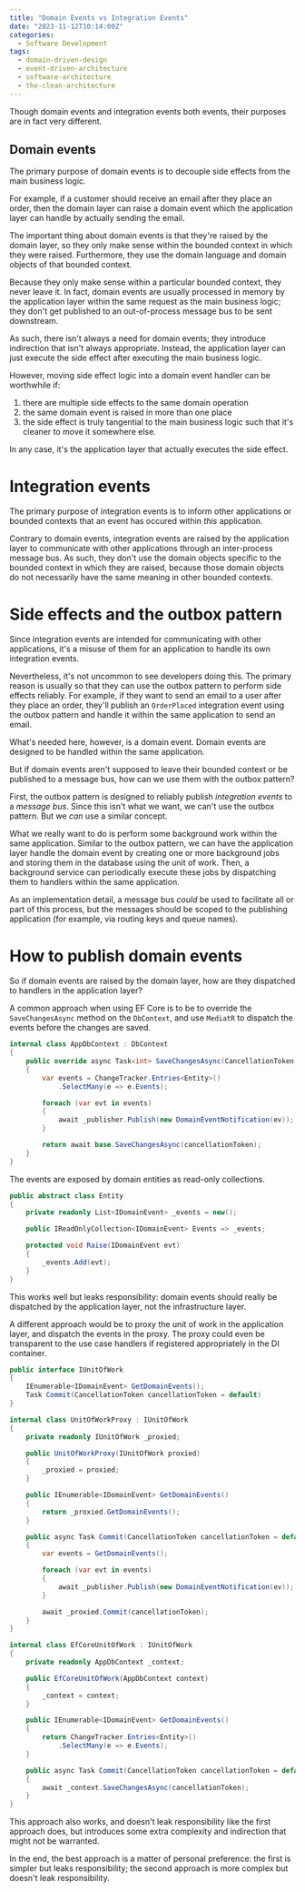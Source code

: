 ```yaml
---
title: "Domain Events vs Integration Events"
date: "2023-11-12T10:14:00Z"
categories:
  - Software Development
tags:
  - domain-driven-design
  - event-driven-architecture
  - software-architecture
  - the-clean-architecture
---
```


Though domain events and integration events both events, their purposes are in fact very different.

## Domain events

The primary purpose of domain events is to decouple side effects from the main business logic.

For example, if a customer should receive an email after they place an order, then the domain layer can raise a domain event which the application layer can handle by actually sending the email.

The important thing about domain events is that they're raised by the domain layer, so they only make sense within the bounded context in which they were raised. Furthermore, they use the domain language and domain objects of that bounded context.

Because they only make sense within a particular bounded context, they never leave it. In fact, domain events are usually processed in memory by the application layer within the same request as the main business logic; they don't get published to an out-of-process message bus to be sent downstream.

As such, there isn't always a need for domain events; they introduce indirection that isn't always appropriate. Instead, the application layer can just execute the side effect after executing the main business logic.

However, moving side effect logic into a domain event handler can be worthwhile if:

1. there are multiple side effects to the same domain operation
1. the same domain event is raised in more than one place
1. the side effect is truly tangential to the main business logic such that it's cleaner to move it somewhere else.

In any case, it's the application layer that actually executes the side effect.

# Integration events

The primary purpose of integration events is to inform other applications or bounded contexts that an event has occured within _this_ application.

Contrary to domain events, integration events are raised by the application layer to communicate with other applications through an inter-process message bus. As such, they don't use the domain objects specific to the bounded context in which they are raised, because those domain objects do not necessarily have the same meaning in other bounded contexts.

# Side effects and the outbox pattern

Since integration events are intended for communicating with other applications, it's a misuse of them for an application to handle its own integration events.

Nevertheless, it's not uncommon to see developers doing this. The primary reason is usually so that they can use the outbox pattern to perform side effects reliably. For example, if they want to send an email to a user after they place an order, they'll publish an `OrderPlaced` integration event using the outbox pattern and handle it within the same application to send an email.

What's needed here, however, is a domain event. Domain events are designed to be handled within the same application.

But if domain events aren't supposed to leave their bounded context or be published to a message bus, how can we use them with the outbox pattern?

First, the outbox pattern is designed to reliably publish _integration events_ to a _message bus_. Since this isn't what we want, we can't use the outbox pattern. But we _can_ use a similar concept.

What we really want to do is perform some background work within the same application. Similar to the outbox pattern, we can have the application layer handle the domain event by creating one or more background jobs and storing them in the database using the unit of work. Then, a background service can periodically execute these jobs by dispatching them to handlers within the same application.

As an implementation detail, a message bus _could_ be used to facilitate all or part of this process, but the messages should be scoped to the publishing application (for example, via routing keys and queue names).

# How to publish domain events

So if domain events are raised by the domain layer, how are they dispatched to handlers in the application layer?

A common approach when using EF Core is to be to override the `SaveChangesAsync` method on the `DbContext`, and use `MediatR` to dispatch the events before the changes are saved.

```csharp
internal class AppDbContext : DbContext
{
    public override async Task<int> SaveChangesAsync(CancellationToken cancellationToken = default)
    {
        var events = ChangeTracker.Entries<Entity>()
            .SelectMany(e => e.Events);

        foreach (var evt in events)
        {
            await _publisher.Publish(new DomainEventNotification(ev));
        }

        return await base.SaveChangesAsync(cancellationToken);
    }
}
```

The events are exposed by domain entities as read-only collections.

```csharp
public abstract class Entity
{
    private readonly List<IDomainEvent> _events = new();

    public IReadOnlyCollection<IDomainEvent> Events => _events;

    protected void Raise(IDomainEvent evt)
    {
        _events.Add(evt);
    }
}
```

This works well but leaks responsibility: domain events should really be dispatched by the application layer, not the infrastructure layer.

A different approach would be to proxy the unit of work in the application layer, and dispatch the events in the proxy. The proxy could even be transparent to the use case handlers if registered appropriately in the DI container.

```csharp
public interface IUnitOfWork
{
    IEnumerable<IDomainEvent> GetDomainEvents();
    Task Commit(CancellationToken cancellationToken = default)
}
```

```csharp
internal class UnitOfWorkProxy : IUnitOfWork
{
    private readonly IUnitOfWork _proxied;

    public UnitOfWorkProxy(IUnitOfWork proxied)
    {
        _proxied = proxied;
    }

    public IEnumerable<IDomainEvent> GetDomainEvents()
    {
        return _proxied.GetDomainEvents();
    }

    public async Task Commit(CancellationToken cancellationToken = default)
    {
        var events = GetDomainEvents();

        foreach (var evt in events)
        {
            await _publisher.Publish(new DomainEventNotification(ev));
        }

        await _proxied.Commit(cancellationToken);
    }
}
```

```csharp
internal class EfCoreUnitOfWork : IUnitOfWork
{
    private readonly AppDbContext _context;

    public EfCoreUnitOfWork(AppDbContext context)
    {
        _context = context;
    }

    public IEnumerable<IDomainEvent> GetDomainEvents()
    {
        return ChangeTracker.Entries<Entity>()
            .SelectMany(e => e.Events);
    }

    public async Task Commit(CancellationToken cancellationToken = default)
    {
        await _context.SaveChangesAsync(cancellationToken);
    }
}
```

This approach also works, and doesn't leak responsibility like the first approach does, but introduces some extra complexity and indirection that might not be warranted.

In the end, the best approach is a matter of personal preference: the first is simpler but leaks responsibility; the second approach is more complex but doesn't leak responsibility.
